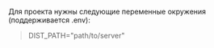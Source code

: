 Для проекта нужны следующие переменные окружения (поддерживается .env):

> DIST_PATH="path/to/server"